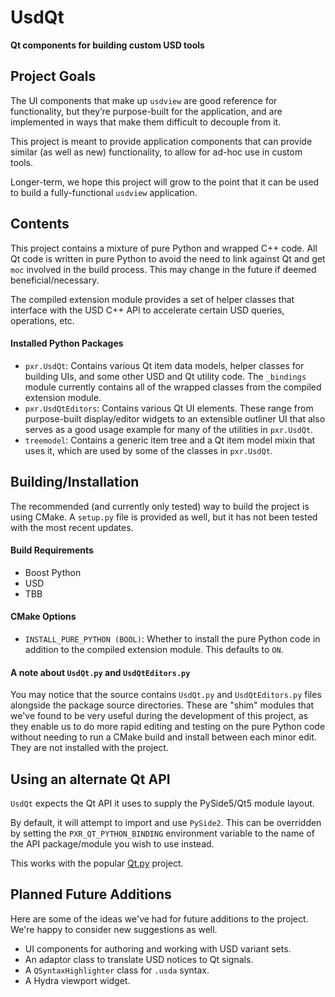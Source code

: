 # UsdQt

**Qt components for building custom USD tools**

## Project Goals

The UI components that make up `usdview` are good reference for functionality,
but they’re purpose-built for the application, and are implemented in ways that 
make them difficult to decouple from it.

This project is meant to provide application components that can provide similar
(as well as new) functionality, to allow for ad-hoc use in custom tools.

Longer-term, we hope this project will grow to the point that it can be used to
build a fully-functional `usdview` application.

## Contents

This project contains a mixture of pure Python and wrapped C++ code. All Qt code
is written in pure Python to avoid the need to link against Qt and get `moc`
involved in the build process. This may change in the future if deemed 
beneficial/necessary.

The compiled extension module provides a set of helper classes that interface
with the USD C++ API to accelerate certain USD queries, operations, etc.

#### Installed Python Packages

- `pxr.UsdQt`: Contains various Qt item data models, helper classes for building
UIs, and some other USD and Qt utility code. The `_bindings` module currently
contains all of the wrapped classes from the compiled extension module.
- `pxr.UsdQtEditors`: Contains various Qt UI elements. These range from
purpose-built display/editor widgets to an extensible outliner UI that also
serves as a good usage example for many of the utilities in `pxr.UsdQt`.
- `treemodel`: Contains a generic item tree and a Qt item model mixin that uses
it, which are used by some of the classes in `pxr.UsdQt`.

## Building/Installation

The recommended (and currently only tested) way to build the project is using 
CMake. A `setup.py` file is provided as well, but it has not been tested with
the most recent updates.

#### Build Requirements 

- Boost Python
- USD
- TBB

#### CMake Options

- `INSTALL_PURE_PYTHON (BOOL)`: Whether to install the pure Python code in
addition to the compiled extension module. This defaults to `ON`.

#### A note about `UsdQt.py` and `UsdQtEditors.py`

You may notice that the source contains `UsdQt.py` and `UsdQtEditors.py` files
alongside the package source directories. These are "shim" modules that we've 
found to be very useful during the development of this project, as they enable
us to do more rapid editing and testing on the pure Python code without needing
to run a CMake build and install between each minor edit. They are not installed
with the project.

## Using an alternate Qt API

`UsdQt` expects the Qt API it uses to supply the PySide5/Qt5 module layout.

By default, it will attempt to import and use `PySide2`. This can be overridden
by setting the `PXR_QT_PYTHON_BINDING` environment variable to the name of the
API package/module you wish to use instead.

This works with the popular [Qt.py](https://github.com/mottosso/Qt.py) project.

## Planned Future Additions

Here are some of the ideas we've had for future additions to the project. We're
happy to consider new suggestions as well.

- UI components for authoring and working with USD variant sets.
- An adaptor class to translate USD notices to Qt signals.
- A `QSyntaxHighlighter` class for `.usda` syntax.
- A Hydra viewport widget.
